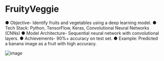 # FruityVeggie
● Objective- Identify fruits and vegetables using a deep learning model. 
● Tech Stack: Python, TensorFlow, Keras, Convolutional Neural Networks (CNNs) 
● Model Architecture- Sequential neural network with convolutional layers. 
● Achievements- 90%+ accuracy on test set. 
● Example: Predicted a banana image as a fruit with high accuracy. 

![image](https://github.com/user-attachments/assets/1cf4166f-b9ae-4736-bb78-f247842b9e76)
